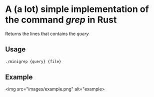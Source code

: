 # A (a lot) simple implementation of the command *grep* in Rust

Returns the lines that contains the *query*

## Usage

```sh
./minigrep {query} {file}
```

## Example

<img src="images/example.png" alt="example>
